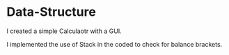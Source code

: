# Data-Structure
<body>
  
<p>I created a simple Calculaotr with a GUI. </p>
<p>I implemented the use of Stack in the coded to check for balance brackets.</p>
  
  </body>

